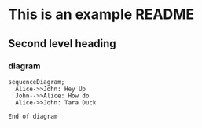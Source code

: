 # This is an example README

## Second level heading

### diagram
```mermaid
sequenceDiagram;
  Alice->>John: Hey Up
  John-->>Alice: How do
  Alice->>John: Tara Duck

End of diagram

